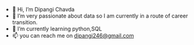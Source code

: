 - 👋 Hi, I’m Dipangi Chavda
- 👀 I’m very passionate about data so I am currently in a route of career transition. 
- 🌱 I’m currently learning python,SQL
- 📫 you can reach me on dipangi246@gmail.com

<!---
Dipangi246/Dipangi246 is a ✨ special ✨ repository because its `README.md` (this file) appears on your GitHub profile.
You can click the Preview link to take a look at your changes.
--->
